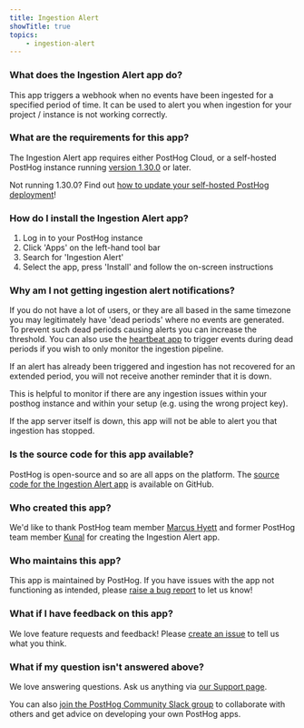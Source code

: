```yaml
---
title: Ingestion Alert
showTitle: true
topics:
    - ingestion-alert
---
```


### What does the Ingestion Alert app do?

This app triggers a webhook when no events have been ingested for a specified period of time. It can be used to alert you when ingestion for your project / instance is not working correctly.

### What are the requirements for this app?

The Ingestion Alert app requires either PostHog Cloud, or a self-hosted PostHog instance running [version 1.30.0](https://posthog.com/blog/the-posthog-array-1-30-0) or later.

Not running 1.30.0? Find out [how to update your self-hosted PostHog deployment](https://posthog.com/docs/self-host/configure/upgrading-posthog)!

### How do I install the Ingestion Alert app?

1. Log in to your PostHog instance
2. Click 'Apps' on the left-hand tool bar
3. Search for 'Ingestion Alert'
4. Select the app, press 'Install' and follow the on-screen instructions

### Why am I not getting ingestion alert notifications?

If you do not have a lot of users, or they are all based in the same timezone you may legitimately have 'dead periods' where no events are generated. To prevent such dead periods causing alerts you can increase the threshold. You can also use the [heartbeat app](https://github.com/PostHog/posthog-heartbeat-plugin) to trigger events during dead periods if you wish to only monitor the ingestion pipeline.

If an alert has already been triggered and ingestion has not recovered for an extended period, you will not receive another reminder that it is down.

This is helpful to monitor if there are any ingestion issues within your posthog instance and within your setup (e.g. using the wrong project key).

If the app server itself is down, this app will not be able to alert you that ingestion has stopped.

### Is the source code for this app available?

PostHog is open-source and so are all apps on the platform. The [source code for the Ingestion Alert app](https://github.com/PostHog/ingestion-alert-plugin) is available on GitHub.

### Who created this app?

We'd like to thank PostHog team member [Marcus Hyett](https://github.com/marcushyett-ph) and former PostHog team member [Kunal](https://github.com/kpthatsme) for creating the Ingestion Alert app.

### Who maintains this app?

This app is maintained by PostHog. If you have issues with the app not functioning as intended, please [raise a bug report](https://github.com/PostHog/posthog/issues/new?assignees=&labels=bug&template=bug_report.md) to let us know!

### What if I have feedback on this app?

We love feature requests and feedback! Please [create an issue](https://github.com/PostHog/posthog/issues/new?assignees=&labels=enhancement%2C+feature&template=feature_request.md) to tell us what you think.

### What if my question isn't answered above?

We love answering questions. Ask us anything via [our Support page](/questions).

You can also [join the PostHog Community Slack group](/slack) to collaborate with others and get advice on developing your own PostHog apps.
